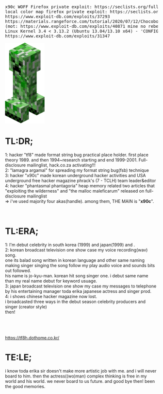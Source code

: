 <pre>
x90c WOFF Firefox private exploit: https://seclists.org/fulldisclosure/2013/Aug/187
local color map firefox private exploit: https://seclists.org/fulldisclosure/2013/Aug/188
https://www.exploit-db.com/exploits/37293
https://materials.rangeforce.com/tutorial/2020/07/12/Chocobo-Root/ zeroday exploit
(mot: https://www.exploit-db.com/exploits/40871 mine no rebel's)
Linux Kernel 3.4 < 3.13.2 (Ubuntu 13.04/13.10 x64) - 'CONFIG_X86_X32=y' Local Privilege Escalation (3):
https://www.exploit-db.com/exploits/31347
</pre>
<img src="kripertotor.png"><br>
# TL:DR;
1: hacker "tf8" made format string bug practical place holder. first place theory 1989. and then 1994~research starting and end 1999-2001. Full-disclosure mailinglist, hack.co.za activating!!!<br>
2: "lamagra argamal" for spreading my format string bug(fsb) technique<br>
3: hacker "x90c" made korean underground hacker activities and USA underground free hacker magazine phrack's (7 - TCLH) team leader&editor<br>
4: hacker "phantasmal phantagoria" heap memory related two articles that "exploiting the wilderness" and "the malloc maleficarum"  released
on full-disclosure mailinglist<br>
=> i've used majority four akas(handle). among them, THE MAIN is "**x90c**".<br><br><br>
# TL:ERA;
1: I'm debut celebrity in south korea (1999) and japan(1999) and .<br>
2: korean broadcast television one show case my voice recording(wav) song. <br>
one its balad song written in korean language and other same naming making singer singing the song follow my play audio voice and sounds bits out followed.<br>
his name is jo-kyu-man. korean hit song singer one. i debut same name than my real name debut for keyword usuage.<br>
3: japan broadcast television one show my case my messages to telephone by his entertaining manager toda erika japanese actress and singer prod.<br>
4: i shows chinese hacker magazine now lost.<br>
i broadcasted three ways in the debut season celebrity producers and singer (creator style)<br>
then!<br><br><br><br><br>
https://tf8h.dothome.co.kr/
# TE:LE;
i know toda erika sir doesn't make more artistic job with me. and i will never board to him. then the actress((wo)man) complex thinking is free in my world and his world.
we never board to us future. and good bye then! been the good memories.
